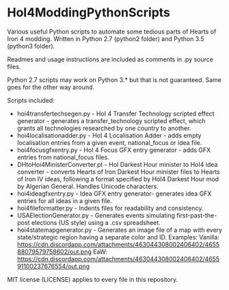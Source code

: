 # HoI4ModdingPythonScripts
Various useful Python scripts to automate some tedious parts of Hearts of Iron 4 modding. Written in Python 2.7 (python2 folder) and Python 3.5 (python3 folder).

Readmes and usage instructions are included as comments in .py source files.

Python 2.7 scripts may work on Python 3.\* but that is not guaranteed. Same goes for the other way around.

Scripts included:

- hoi4transfertechsegen.py - HoI 4 Transfer Technology scripted effect generator - generates a transfer_technology scripted effect, which grants all technologies researched by one country to another.
- hoi4localisationadder.py - HoI 4 Localisation Adder - adds empty localisation entries from a given event, national_focus or idea file.
- hoi4focusgfxentry.py - HoI 4 Focus GFX entry generator - adds GFX entries from national_focus files.
- DHtoHoi4MinisterConverter.pt - HoI Darkest Hour minister to HoI4 idea converter - converts Hearts of Iron Darkest Hour minister files to Hearts of Iron IV ideas, following a format specified by HoI4 Darkest Hour mod by Algerian General. Handles Unicode characters.
- hoi4ideagfxentry.py - Idea GFX entry generator- generates idea GFX entries for all ideas in a given file.
- hoi4fileformatter.py - Indents files for readability and consistency.
- USAElectionGenerator.py - Generates events simulating first-past-the-post elections (US style) using a .csv spreadsheet.
- hoi4statemapgenerator.py - Generates an image file of a map with every state/strategic region having a separate color and ID.  Examples: Vanilla: https://cdn.discordapp.com/attachments/463044308002406402/465588079579758602/out.png EaW: https://cdn.discordapp.com/attachments/463044308002406402/465591100237676554/out.png

MIT license (LICENSE) applies to every file in this repository.
